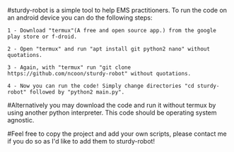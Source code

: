 #sturdy-robot is a simple tool to help EMS practitioners. To run the code on an android device you can do the following steps:

	1 - Download "termux"(A free and open source app.) from the google play store or f-droid.

	2 - Open "termux" and run "apt install git python2 nano" without quotations.

	3 - Again, with "termux" run "git clone https://github.com/ncoon/sturdy-robot" without quotations.

	4 - Now you can run the code! Simply change directories "cd sturdy-robot" followed by "python2 main.py".

#Alternatively you may download the code and run it without termux by using another python interpreter. This code should be operating system agnostic.

#Feel free to copy the project and add your own scripts, please contact me if you do so as I'd like to add them to sturdy-robot!

